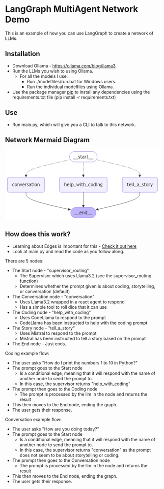 # LangGraph MultiAgent Network Demo

This is an example of how you can use LangGraph to create a network of LLMs.

## Installation

- Download Ollama - https://ollama.com/blog/llama3
- Run the LLMs you wish to using Ollama.
    - For all the models I use:
        - Run ./modelfiles/run.bat for Windows users.
        - Run the individual modelfiles using Ollama.
- Use the package manager [pip](https://pip.pypa.io/en/stable/) to install any dependencies using the requirements.txt
  file (pip install -r requirements.txt)

## Use

- Run main.py, which will give you a CLI to talk to this network.

## Network Mermaid Diagram

![mermaid.png](./mermaid.png)

## How does this work?

- Learning about Edges is important for this - [Check it out here](https://langchain-ai.github.io/langgraph/concepts/low_level/#edges)
- Look at main.py and read the code as you follow along.

There are 5 nodes:

- The Start node - "supervisor_routing"
    - The Supervisor which uses Llama3.2 (see the supervisor_routing function)
    - Determines whether the prompt given is about coding, storytelling, or
      conversation (default)
- The Conversation node - "conversation"
  - Uses Llama3.2 wrapped in a react agent to respond
  - Has a simple tool to roll dice that it can use
- The Coding node - "help_with_coding"
  - Uses CodeLlama to respond to the prompt
  - CodeLlama has been instructed to help with the coding prompt
- The Story node - "tell_a_story"
  - Uses Mistral to respond to the prompt
  - Mistral has been instructed to tell a story based on the prompt
- The End node - Just ends.

Coding example flow:
- The user asks "How do I print the numbers 1 to 10 in Python?"
- The prompt goes to the Start node
  - Is a conditional edge, meaning that it will respond with the name of another node to send the prompt to.
  - In this case, the supervisor returns "help_with_coding"
- The prompt then goes to the Coding node
  - The prompt is processed by the llm in the node and returns the result
- This then moves to the End node, ending the graph.
- The user gets their response.

Conversation example flow:
- The user asks "How are you doing today?"
- The prompt goes to the Start node
  - Is a conditional edge, meaning that it will respond with the name of another node to send the prompt to.
  - In this case, the supervisor returns "conversation" as the prompt does not seem to be about storytelling or coding.
- The prompt then goes to the Conversation node
  - The prompt is processed by the llm in the node and returns the result
- This then moves to the End node, ending the graph.
- The user gets their response.